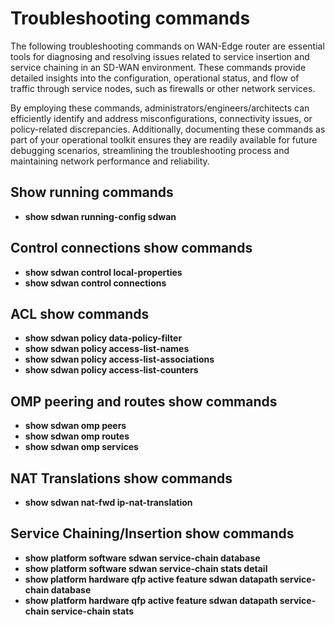 # Troubleshooting commands

The following troubleshooting commands on WAN-Edge router are essential tools for diagnosing and resolving issues related to service 
insertion and service chaining in an SD-WAN environment. These commands provide detailed insights into the configuration, 
operational status, and flow of traffic through service nodes, such as firewalls or other network services. 

By employing these commands, administrators/engineers/architects can efficiently identify and address misconfigurations, 
connectivity issues, or policy-related discrepancies. Additionally, documenting these commands as part of your operational toolkit ensures 
they are readily available for future debugging scenarios, streamlining the troubleshooting process and maintaining 
network performance and reliability.

## Show running commands

- **show sdwan running-config sdwan**

## Control connections show commands

- **show sdwan control local-properties**
- **show sdwan control connections**

## ACL show commands

- **show sdwan policy data-policy-filter**
- **show sdwan policy access-list-names**
- **show sdwan policy access-list-associations**
- **show sdwan policy access-list-counters**

## OMP peering and routes show commands

- **show sdwan omp peers**
- **show sdwan omp routes**
- **show sdwan omp services**

## NAT Translations show commands

- **show sdwan nat-fwd ip-nat-translation**

## Service Chaining/Insertion show commands

- **show platform software sdwan service-chain database**
- **show platform software sdwan service-chain stats detail**
- **show platform hardware qfp active feature sdwan datapath service-chain database**
- **show platform hardware qfp active feature sdwan datapath service-chain service-chain stats**


